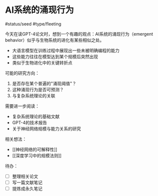 # AI系统的涌现行为

#status/seed #type/fleeting

今天在读GPT-4论文时，想到一个有趣的观点：AI系统的涌现行为（emergent behavior）似乎与生物系统的进化有某些相似之处。

- 大语言模型在训练过程中展现出一些未被明确编程的能力
- 这些能力往往在模型达到某个规模后突然出现
- 类似于生物进化中的关键转折点

可能的研究方向：
1. 是否存在某个普遍的"涌现阈值"？
2. 这种涌现行为是否可预测？
3. 与复杂系统理论的关联

需要进一步阅读：
- 复杂系统理论的基础文献
- GPT-4的技术报告
- 关于神经网络规模与能力关系的研究

相关想法：
- [[神经网络的可解释性]]
- [[深度学习中的规模法则]]

待办：
- [ ] 整理相关论文
- [ ] 写一篇文献笔记
- [ ] 提炼成永久笔记 